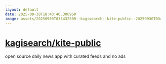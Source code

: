 ```yaml
---
layout: default
date: 2025-09-30T18:40:46.306960
image: assets/20250930T033432509--kagisearch--kite-public--20250930T034634644--cropped.png
---
```


# [kagisearch/kite-public](https://github.com/kagisearch/kite-public)

open source daily news app with curated feeds and no ads

